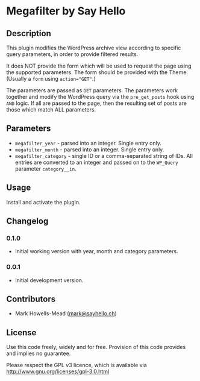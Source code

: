 # Megafilter by Say Hello

## Description

This plugin modifies the WordPress archive view according to specific query parameters, in order to provide filtered results.

It does NOT provide the form which will be used to request the page using the supported parameters. The form
should be provided with the Theme. (Usually a `form` using `action="GET"`.)

The parameters are passed as `GET` parameters. The parameters work together and modify the WordPress query via the
`pre_get_posts` hook using `AND` logic. If all are passed to the page, then the resulting set of posts are those which
match ALL parameters.

## Parameters

* `megafilter_year` - parsed into an integer. Single entry only.
* `megafilter_month` - parsed into an integer. Single entry only.
* `megafilter_category` - single ID or a comma-separated string of IDs. All entries are converted to an integer and passed on to the `WP_Query` parameter `category__in`.

## Usage

Install and activate the plugin.

## Changelog

### 0.1.0

* Initial working version with year, month and category parameters.

### 0.0.1

* Initial development version.

## Contributors

* Mark Howells-Mead (mark@sayhello.ch)

## License
Use this code freely, widely and for free. Provision of this code provides and implies no guarantee.

Please respect the GPL v3 licence, which is available via http://www.gnu.org/licenses/gpl-3.0.html
